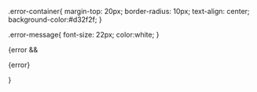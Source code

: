 .error-container{
    margin-top: 20px;
    border-radius: 10px;
    text-align: center;
    background-color:#d32f2f;
}

.error-message{
    font-size: 22px;
    color:white;
}

<div className='error-container'>
							{error && <p className="error-message">{error}</p>}
						</div>
